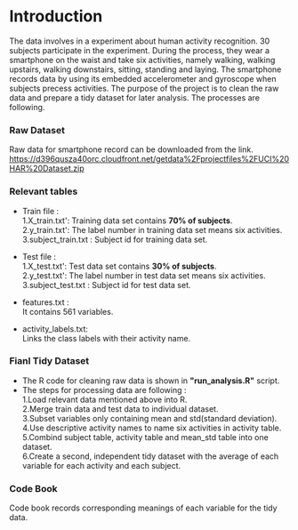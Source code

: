 
# Introduction

The data involves in a experiment about human activity recognition. 30 subjects participate in the experiment. During the process, they wear a smartphone on the waist and take six activities, namely walking, walking upstairs, walking downstairs, sitting, standing and laying. The smartphone records data by using its embedded accelerometer and gyroscope when subjects precess activities. The purpose of the project is to clean the raw data and prepare a tidy dataset for later analysis. The processes are following.      


### Raw Dataset    
Raw data for smartphone record can be downloaded from the link.    
https://d396qusza40orc.cloudfront.net/getdata%2Fprojectfiles%2FUCI%20HAR%20Dataset.zip     


### Relevant tables    

 - Train file :    
1.X_train.txt': Training data set contains **70% of subjects**.    
2.y_train.txt': The label number in training data set means six activities.    
3.subject_train.txt : Subject id for training data set.    

 - Test file :     
1.X_test.txt': Test data set contains **30% of subjects**.    
2.y_test.txt': The label number in test data set means six activities.    
3.subject_test.txt : Subject id for test data set. 

 - features.txt :     
It contains 561 variables.    

 - activity_labels.txt:    
Links the class labels with their activity name.    

### Fianl Tidy Dataset      

 - The R code for cleaning raw data is shown in **"run_analysis.R"** script.    
 - The steps for processing data are following :    
1.Load relevant data mentioned above into R.    
2.Merge train data and test data to individual dataset.    
3.Subset variables only containing mean and std(standard deviation).        
4.Use descriptive activity names to name six activities in activity table.         
5.Combind subject table, activity table and mean_std table into one dataset.        
6.Create a second, independent tidy dataset with the average of each variable for each activity and each subject.        


### Code Book    
Code book records corresponding meanings of each variable for the tidy data.            

